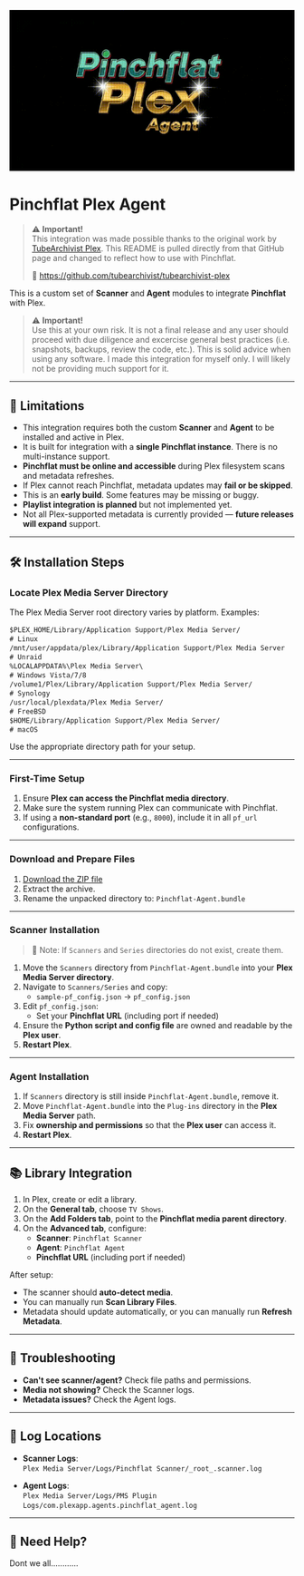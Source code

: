 <p align="center">
  <img src="./images/pinchflat_plex_agent.gif" alt="Pinchflat Plex Agent" />
</p>

# Pinchflat Plex Agent

> ⚠️ **Important!**  
> This integration was made possible thanks to the original work by [TubeArchivist Plex](https://github.com/tubearchivist/tubearchivist-plex).
> This README is pulled directly from that GitHub page and changed to reflect how to use with Pinchflat.  
>  
> 🔗 https://github.com/tubearchivist/tubearchivist-plex

This is a custom set of **Scanner** and **Agent** modules to integrate **Pinchflat** with Plex.  

> ⚠️ **Important!**  
> Use this at your own risk. It is not a final release and any user should proceed with due diligence and excercise general best
> practices (i.e. snapshots, backups, review the code, etc.). This is solid advice when using any software.
> I made this integration for myself only. I will likely not be providing much support for it.

---

## 🚫 Limitations

- This integration requires both the custom **Scanner** and **Agent** to be installed and active in Plex.
- It is built for integration with a **single Pinchflat instance**. There is no multi-instance support.
- **Pinchflat must be online and accessible** during Plex filesystem scans and metadata refreshes.
- If Plex cannot reach Pinchflat, metadata updates may **fail or be skipped**.
- This is an **early build**. Some features may be missing or buggy.
- **Playlist integration is planned** but not implemented yet.
- Not all Plex-supported metadata is currently provided — **future releases will expand** support.

---

## 🛠️ Installation Steps

### Locate Plex Media Server Directory

The Plex Media Server root directory varies by platform. Examples:

```
$PLEX_HOME/Library/Application Support/Plex Media Server/                # Linux  
/mnt/user/appdata/plex/Library/Application Support/Plex Media Server    # Unraid  
%LOCALAPPDATA%\Plex Media Server\                                       # Windows Vista/7/8  
/volume1/Plex/Library/Application Support/Plex Media Server/            # Synology  
/usr/local/plexdata/Plex Media Server/                                  # FreeBSD  
$HOME/Library/Application Support/Plex Media Server/                    # macOS  
```

Use the appropriate directory path for your setup.

---

### First-Time Setup

1. Ensure **Plex can access the Pinchflat media directory**.
2. Make sure the system running Plex can communicate with Pinchflat.
3. If using a **non-standard port** (e.g., `8000`), include it in all `pf_url` configurations.

---

### Download and Prepare Files

1. [Download the ZIP file](https://github.com/tubearchivist/tubearchivist-plex/archive/refs/heads/main.zip)
2. Extract the archive.
3. Rename the unpacked directory to: `Pinchflat-Agent.bundle`

---

### Scanner Installation

> 📁 Note: If `Scanners` and `Series` directories do not exist, create them.

1. Move the `Scanners` directory from `Pinchflat-Agent.bundle` into your **Plex Media Server directory**.
2. Navigate to `Scanners/Series` and copy:
   - `sample-pf_config.json` → `pf_config.json`
3. Edit `pf_config.json`:
   - Set your **Pinchflat URL** (including port if needed)
4. Ensure the **Python script and config file** are owned and readable by the **Plex user**.
5. **Restart Plex**.

---

### Agent Installation

1. If `Scanners` directory is still inside `Pinchflat-Agent.bundle`, remove it.
2. Move `Pinchflat-Agent.bundle` into the `Plug-ins` directory in the **Plex Media Server** path.
3. Fix **ownership and permissions** so that the **Plex user** can access it.
4. **Restart Plex**.

---

## 📚 Library Integration

1. In Plex, create or edit a library.
2. On the **General tab**, choose `TV Shows`.
3. On the **Add Folders tab**, point to the **Pinchflat media parent directory**.
4. On the **Advanced tab**, configure:
   - **Scanner**: `Pinchflat Scanner`
   - **Agent**: `Pinchflat Agent`
   - **Pinchflat URL** (including port if needed)

After setup:

- The scanner should **auto-detect media**.
- You can manually run **Scan Library Files**.
- Metadata should update automatically, or you can manually run **Refresh Metadata**.

---

## 🧩 Troubleshooting

- **Can't see scanner/agent?** Check file paths and permissions.
- **Media not showing?** Check the Scanner logs.
- **Metadata issues?** Check the Agent logs.

---

## 📄 Log Locations

- **Scanner Logs**:  
  `Plex Media Server/Logs/Pinchflat Scanner/_root_.scanner.log`

- **Agent Logs**:  
  `Plex Media Server/Logs/PMS Plugin Logs/com.plexapp.agents.pinchflat_agent.log`

---

## 💬 Need Help?

Dont we all............
